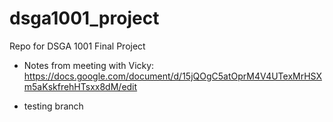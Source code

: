 # dsga1001_project
Repo for DSGA 1001 Final Project

- Notes from meeting with Vicky: https://docs.google.com/document/d/15jQOgC5atOprM4V4UTexMrHSXm5aKskfrehHTsxx8dM/edit

- testing branch
